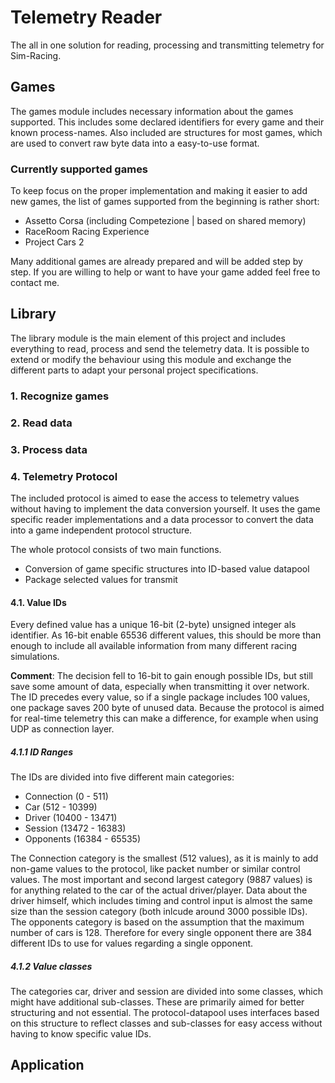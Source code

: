 # Telemetry Reader
The all in one solution for reading, processing and transmitting telemetry for Sim-Racing.

## Games
The games module includes necessary information about the games supported.
This includes some declared identifiers for every game and their known process-names.
Also included are structures for most games, which are used to convert raw byte data into
a easy-to-use format.

### Currently supported games
To keep focus on the proper implementation and making it easier to add new games,
the list of games supported from the beginning is rather short:

- Assetto Corsa (including Competezione | based on shared memory) 
- RaceRoom Racing Experience
- Project Cars 2

Many additional games are already prepared and will be added step by step.
If you are willing to help or want to have your game added feel free to contact me.

## Library
The library module is the main element of this project and includes everything to read,
process and send the telemetry data. It is possible to extend or modify the behaviour using this
module and exchange the different parts to adapt your personal project specifications.

### 1. Recognize games

### 2. Read data

### 3. Process data

### 4. Telemetry Protocol
The included protocol is aimed to ease the access to telemetry values without having
to implement the data conversion yourself. It uses the game specific reader implementations
and a data processor to convert the data into a game independent protocol structure.

The whole protocol consists of two main functions.
* Conversion of game specific structures into ID-based value datapool
* Package selected values for transmit

#### 4.1. Value IDs
Every defined value has a unique 16-bit (2-byte) unsigned integer als identifier.
As 16-bit enable 65536 different values, this should be more than enough to include 
all available information from many different racing simulations. 

__Comment__: The decision fell to 16-bit to gain enough possible IDs, but still save some amount
of data, especially when transmitting it over network. The ID precedes every value, so if a single 
package includes 100 values, one package saves 200 byte of unused data. Because the protocol is aimed
for real-time telemetry this can make a difference, for example when using UDP as connection layer.

##### 4.1.1 ID Ranges
The IDs are divided into five different main categories:

- Connection (0 - 511)
- Car (512 - 10399)
- Driver (10400 - 13471)
- Session (13472 - 16383)
- Opponents (16384 - 65535)

The Connection category is the smallest (512 values), as it is mainly to add non-game values to the protocol, 
like packet number or similar control values.
The most important and second largest category (9887 values) is for anything 
related to the car of the actual driver/player.
Data about the driver himself, which includes timing and control input is almost the same size
than the session category (both inlcude around 3000 possible IDs).
The opponents category is based on the assumption that the maximum number of cars is 128.
Therefore for every single opponent there are 384 different IDs to use for values regarding a single opponent.

##### 4.1.2 Value classes
The categories car, driver and session are divided into some classes, which
might have additional sub-classes.
These are primarily aimed for better structuring and not essential.
The protocol-datapool uses interfaces based on this structure to reflect classes
and sub-classes for easy access without having to know specific value IDs.

## Application